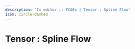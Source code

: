 ```yaml
---
description: 'In editor :: PCGEx | Tensor : Spline Flow'
icon: circle-dashed
---
```


# Tensor : Spline Flow

